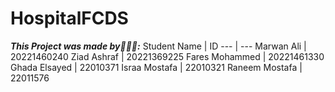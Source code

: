 # HospitalFCDS
**_This Project was made by💙💙💙:_**
Student Name | ID
--- | ---
Marwan Ali | 20221460240
Ziad Ashraf | 20221369225
Fares Mohammed | 20221461330
Ghada Elsayed | 22010371
Israa Mostafa	| 22010321
Raneem Mostafa	| 22011576

